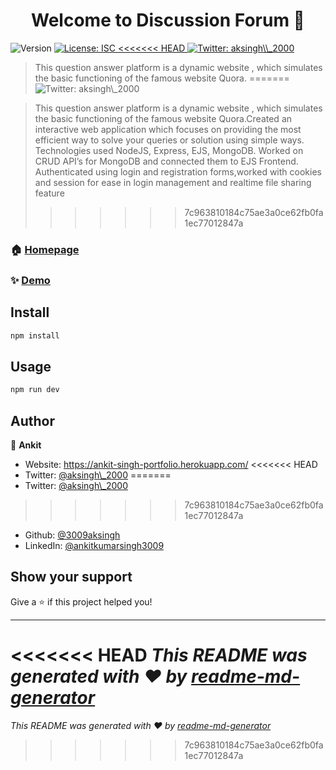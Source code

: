 <h1 align="center">Welcome to Discussion Forum 👋</h1>
<p>
  <img alt="Version" src="https://img.shields.io/badge/version-1.0.0-blue.svg?cacheSeconds=2592000" />
  <a href="#" target="_blank">
    <img alt="License: ISC" src="https://img.shields.io/badge/License-ISC-yellow.svg" />
  </a>
  <a href="https://twitter.com/aksingh\\_2000" target="_blank">
<<<<<<< HEAD
    <img alt="Twitter: aksingh\\_2000" src="https://img.shields.io/twitter/follow/aksingh\\_2000.svg?style=social" />
  </a>
</p>

> This question answer platform is a dynamic website , which simulates the basic functioning of the famous website Quora.
=======
    <img alt="Twitter: aksingh\_2000" src="https://img.shields.io/twitter/follow/aksingh\\_2000.svg?style=social" />
  </a>
</p>

> This question answer platform is a dynamic website , which simulates the basic functioning of the famous website Quora.Created an interactive web application which focuses on providing the most efficient way to solve
your queries or solution using simple ways. Technologies used NodeJS, Express, EJS, MongoDB. Worked on CRUD
API’s for MongoDB and connected them to EJS Frontend. Authenticated using login and registration forms,worked with
cookies and session for ease in login management and realtime file sharing feature
>>>>>>> 7c963810184c75ae3a0ce62fb0fa1ec77012847a

### 🏠 [Homepage](https://discus-app.herokuapp.com/)

### ✨ [Demo](https://discus-app.herokuapp.com/)

## Install

```sh
npm install
```

## Usage

```sh
npm run dev
```

## Author

👤 **Ankit**

* Website: https://ankit-singh-portfolio.herokuapp.com/
<<<<<<< HEAD
* Twitter: [@aksingh\\_2000](https://twitter.com/aksingh\\_2000)
=======
* Twitter: [@aksingh\\_2000](https://twitter.com/aksingh_2000)
>>>>>>> 7c963810184c75ae3a0ce62fb0fa1ec77012847a
* Github: [@3009aksingh](https://github.com/3009aksingh)
* LinkedIn: [@ankitkumarsingh3009](https://linkedin.com/in/ankitkumarsingh3009)

## Show your support

Give a ⭐️ if this project helped you!

***
<<<<<<< HEAD
_This README was generated with ❤️ by [readme-md-generator](https://github.com/kefranabg/readme-md-generator)_
=======
_This README was generated with ❤️ by [readme-md-generator](https://github.com/kefranabg/readme-md-generator)_
>>>>>>> 7c963810184c75ae3a0ce62fb0fa1ec77012847a
